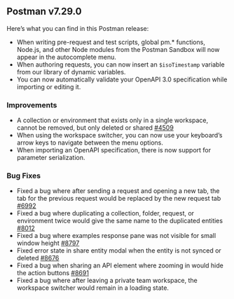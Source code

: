 ## Postman v7.29.0

Here’s what you can find in this Postman release:

* When writing pre-request and test scripts, global pm.* functions, Node.js, and other Node modules from the Postman Sandbox will now appear in the autocomplete menu.
* When authoring requests, you can now insert an `$isoTimestamp` variable from our library of dynamic variables.
* You can now automatically validate your OpenAPI 3.0 specification while importing or editing it. 

### Improvements

* A collection or environment that exists only in a single workspace, cannot be removed, but only deleted or shared
[#4509](https://github.com/postmanlabs/postman-app-support/issues/4509)
* When using the workspace switcher, you can now use your keyboard’s arrow keys to navigate between the menu options.
* When importing an OpenAPI specification, there is now support for parameter serialization.

### Bug Fixes

* Fixed a bug where after sending a request and opening a new tab, the tab for the previous request would be replaced by the new request tab
[#6992](https://github.com/postmanlabs/postman-app-support/issues/6992)
* Fixed a bug where duplicating a collection, folder, request, or environment twice would give the same name to the duplicated entities
[#8012](https://github.com/postmanlabs/postman-app-support/issues/8012)
* Fixed a bug where examples response pane was not visible for small window height
[#8797](https://github.com/postmanlabs/postman-app-support/issues/8797)
* Fixed error state in share entity modal when the entity is not synced or deleted
[#8676](https://github.com/postmanlabs/postman-app-support/issues/8676)
* Fixed a bug when sharing an API element where zooming in would hide the action buttons
[#8691](https://github.com/postmanlabs/postman-app-support/issues/8691)
* Fixed a bug where after leaving a private team workspace, the workspace switcher would remain in a loading state.
